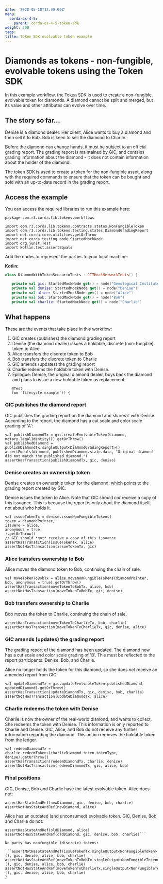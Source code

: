 ```yaml
---
date: '2020-05-10T12:00:00Z'
menu:
  corda-os-4-5:
    parent: corda-os-4-5-token-sdk
weight: 200
tags:
title: Token SDK evolvable token example
---
```

# Diamonds as tokens - non-fungible, evolvable tokens using the Token SDK

In this example workflow, the Token SDK is used to create a non-fungible, evolvable token for diamonds. A diamond cannot be split and merged, but its value and other attributes can evolve over time.

## The story so far...

Denise is a diamond dealer. Her client, Alice wants to buy a diamond and then sell it to Bob. Bob is keen to sell the diamond to Charlie.

Before the diamond can change hands, it must be subject to an official grading report. The grading report is maintained by GIC, and contains grading information about the diamond - it does not contain information about the holder of the diamond.

The token SDK is used to create a token for the non-fungible asset, along with the required commands to ensure that the token can be bought and sold with an up-to-date record in the grading report.

## Access the example

You can access the required libraries to run this example here:

```
package com.r3.corda.lib.tokens.workflows

import com.r3.corda.lib.tokens.contracts.states.NonFungibleToken
import com.r3.corda.lib.tokens.testing.states.DiamondGradingReport
import net.corda.core.utilities.getOrThrow
import net.corda.testing.node.StartedMockNode
import org.junit.Test
import kotlin.test.assertEquals
```

Add the nodes to represent the parties to your local machine:

**Kotlin:**

```Kotlin
class DiamondWithTokenScenarioTests : JITMockNetworkTests() {

   private val gic: StartedMockNode get() = node("Gemological Institute of Corda (GIC)")
   private val denise: StartedMockNode get() = node("Denise")
   private val alice: StartedMockNode get() = node("Alice")
   private val bob: StartedMockNode get() = node("Bob")
   private val charlie: StartedMockNode get() = node("Charlie")
```

## What happens

These are the events that take place in this workflow:

1. GIC creates (publishes) the diamond grading report
2. Denise (the diamond dealer) issues a holdable, discrete (non-fungible) token to Alice
3. Alice transfers the discrete token to Bob
4. Bob transfers the discrete token to Charlie
5. GIC amends (updates) the grading report
6. Charlie redeems the holdable token with Denise.
7. Epilogue: Denise, the original diamond dealer, buys back the diamond and plans to issue a new holdable token as replacement.

```*/
   @Test
   fun `lifecycle example`() {
```

### GIC publishes the diamond report

GIC publishes the grading report on the diamond and shares it with Denise. According to the report, the diamond has a cut scale and color scale grading of 'A':

```val diamond = DiamondGradingReport("1.0", DiamondGradingReport.ColorScale.A, DiamondGradingReport.ClarityScale.A, DiamondGradingReport.CutScale.A, gic.legalIdentity(), denise.legalIdentity())
val publishDiamondTx = gic.createEvolvableToken(diamond, notary.legalIdentity()).getOrThrow()
val publishedDiamond = publishDiamondTx.singleOutput<DiamondGradingReport>()
assertEquals(diamond, publishedDiamond.state.data, "Original diamond did not match the published diamond.")
assertHasTransaction(publishDiamondTx, gic, denise)
```


### Denise creates an ownership token

Denise creates an ownership token for the diamond, which points to the grading report created by GIC.

Denise issues the token to Alice. Note that GIC should *not* receive a copy of this issuance. This is because the report is only about the diamond itself, not about who holds it.

```val diamondPointer = publishedDiamond.state.data.toPointer<DiamondGradingReport>()
val issueTokenTx = denise.issueNonFungibleTokens(
token = diamondPointer,
issueTo = alice,
anonymous = true
).getOrThrow()
// GIC should *not* receive a copy of this issuance
assertHasTransaction(issueTokenTx, alice)
assertNotHasTransaction(issueTokenTx, gic)
```

### Alice transfers ownership to Bob

Alice moves the diamond token to Bob, continuing the chain of sale.

```
val moveTokenToBobTx = alice.moveNonFungibleTokens(diamondPointer, bob, anonymous = true).getOrThrow()
assertHasTransaction(moveTokenToBobTx, alice, bob)
assertNotHasTransaction(moveTokenToBobTx, gic, denise)
```

### Bob transfers ownership to Charlie

Bob moves the token to Charlie, continuing the chain of sale.

```val moveTokenToCharlieTx = bob.moveNonFungibleTokens(diamondPointer, charlie, anonymous = true).getOrThrow()
assertHasTransaction(moveTokenToCharlieTx, bob, charlie)
assertNotHasTransaction(moveTokenToCharlieTx, gic, denise, alice)
```

### GIC amends (updates) the grading report

The grading report of the diamond has been updated. The diamond now has a cut scale and color scale grading of 'B'. This must be reflected to the report participants: Denise, Bob, and Charlie.

Alice no longer holds the token for this diamond, so she does *not* receive an amended report from GIC.

 ```val updatedDiamond = publishedDiamond.state.data.copy(color = DiamondGradingReport.ColorScale.B)
val updateDiamondTx = gic.updateEvolvableToken(publishedDiamond, updatedDiamond).getOrThrow()
assertHasTransaction(updateDiamondTx, gic, denise, bob, charlie)
assertNotHasTransaction(updateDiamondTx, alice)
```

### Charlie redeems the token with Denise

Charlie is now the owner of the real-world diamond, and wants to collect. She redeems the token with Denise. This information is only reported to Charlie and Denise. GIC, Alice, and Bob do not receive any further information regarding the diamond. This action removes the holdable token from the ledger.

 ```val charlieDiamond = moveTokenToCharlieTx.tx.outputsOfType<NonFungibleToken>().first()
val redeemDiamondTx = charlie.redeemTokens(charlieDiamond.token.tokenType, denise).getOrThrow()
assertHasTransaction(redeemDiamondTx, charlie, denise)
assertNotHasTransaction(redeemDiamondTx, gic, alice, bob)
```

### Final positions

GIC, Denise, Bob and Charlie have the latest evolvable token. Alice does not:

```val newDiamond = updateDiamondTx.singleOutput<DiamondGradingReport>()
assertHasStateAndRef(newDiamond, gic, denise, bob, charlie)
assertNotHasStateAndRef(newDiamond, alice)
```

Alice has an outdated (and unconsumed) evolvable token. GIC, Denise, Bob and Charlie do not:

```val oldDiamond = publishDiamondTx.singleOutput<DiamondGradingReport>()
assertHasStateAndRef(oldDiamond, alice)
assertNotHasStateAndRef(oldDiamond, gic, denise, bob, charlie)```

No party has nonfungible (discrete) tokens:

```assertNotHasStateAndRef(issueTokenTx.singleOutput<NonFungibleToken>(), gic, denise, alice, bob, charlie)
assertNotHasStateAndRef(moveTokenToBobTx.singleOutput<NonFungibleToken>(), gic, denise, alice, bob, charlie)
assertNotHasStateAndRef(moveTokenToCharlieTx.singleOutput<NonFungibleToken>(), gic, denise, alice, bob, charlie)
}
```
